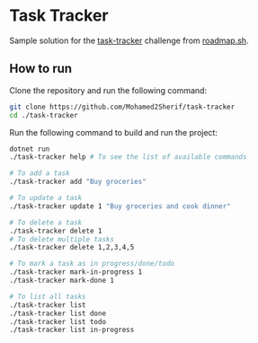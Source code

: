 # Task Tracker

Sample solution for the [task-tracker](https://roadmap.sh/projects/task-tracker) challenge from [roadmap.sh](https://roadmap.sh/).

## How to run

Clone the repository and run the following command:

```bash
git clone https://github.com/Mohamed2Sherif/task-tracker
cd ./task-tracker
```

Run the following command to build and run the project:

```bash
dotnet run 
./task-tracker help # To see the list of available commands

# To add a task
./task-tracker add "Buy groceries"

# To update a task
./task-tracker update 1 "Buy groceries and cook dinner"

# To delete a task
./task-tracker delete 1
# To delete multiple tasks 
./task-tracker delete 1,2,3,4,5

# To mark a task as in progress/done/todo
./task-tracker mark-in-progress 1
./task-tracker mark-done 1

# To list all tasks
./task-tracker list
./task-tracker list done
./task-tracker list todo
./task-tracker list in-progress
```